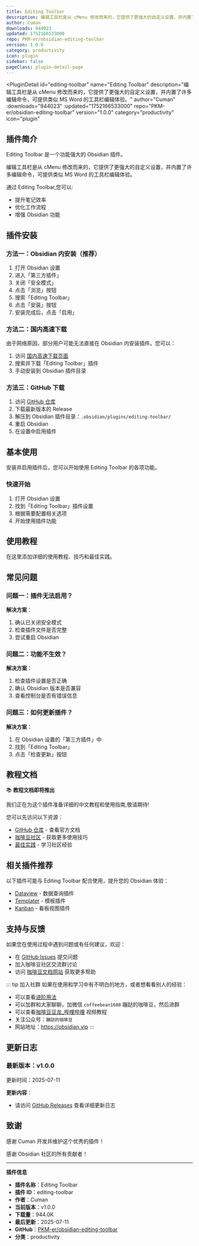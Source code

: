 ```yaml
---
title: Editing Toolbar
description: 编辑工具栏是从 cMenu 修改而来的，它提供了更强大的自定义设置，并内置了许多编辑命令，可提供类似 MS Word 的工具栏编辑体验。
author: Cuman
downloads: 944023
updated: 1752166533000
repo: PKM-er/obsidian-editing-toolbar
version: 1.0.0
category: productivity
icon: plugin
sidebar: false
pageClass: plugin-detail-page
---
```


<PluginDetail
  id="editing-toolbar"
  name="Editing Toolbar"
  description="编辑工具栏是从 cMenu 修改而来的，它提供了更强大的自定义设置，并内置了许多编辑命令，可提供类似 MS Word 的工具栏编辑体验。"
  author="Cuman"
  :downloads="944023"
  :updated="1752166533000"
  repo="PKM-er/obsidian-editing-toolbar"
  version="1.0.0"
  category="productivity"
  icon="plugin"
>

<!-- AUTO_GENERATED_START -->
## 插件简介

Editing Toolbar 是一个功能强大的 Obsidian 插件。

编辑工具栏是从 cMenu 修改而来的，它提供了更强大的自定义设置，并内置了许多编辑命令，可提供类似 MS Word 的工具栏编辑体验。

通过 Editing Toolbar,您可以:

- 提升笔记效率
- 优化工作流程
- 增强 Obsidian 功能

<!-- AUTO_GENERATED_END -->

<!-- AUTO_GENERATED_START -->
## 插件安装

### 方法一：Obsidian 内安装（推荐）

1. 打开 Obsidian 设置
2. 进入「第三方插件」
3. 关闭「安全模式」
4. 点击「浏览」按钮
5. 搜索「Editing Toolbar」
6. 点击「安装」按钮
7. 安装完成后，点击「启用」

### 方法二：国内高速下载

由于网络原因，部分用户可能无法直接在 Obsidian 内安装插件。您可以：

1. 访问 [国内高速下载页面](/zh/documentation/obsidian-plugins-download.html)
2. 搜索并下载「Editing Toolbar」插件
3. 手动安装到 Obsidian 插件目录

### 方法三：GitHub 下载

1. 访问 [GitHub 仓库](https://github.com/PKM-er/obsidian-editing-toolbar)
2. 下载最新版本的 Release
3. 解压到 Obsidian 插件目录：`.obsidian/plugins/editing-toolbar/`
4. 重启 Obsidian
5. 在设置中启用插件

## 基本使用

安装并启用插件后，您可以开始使用 Editing Toolbar 的各项功能。

### 快速开始

1. 打开 Obsidian 设置
2. 找到「Editing Toolbar」插件设置
3. 根据需要配置相关选项
4. 开始使用插件功能

<!-- AUTO_GENERATED_END -->

<!-- CUSTOM_CONTENT_START:tutorial -->
## 使用教程

在这里添加详细的使用教程、技巧和最佳实践。

<!-- CUSTOM_CONTENT_END:tutorial -->

<!-- SHARED_CONTENT_START -->
## 常见问题

### 问题一：插件无法启用？

**解决方案**：
1. 确认已关闭安全模式
2. 检查插件文件是否完整
3. 尝试重启 Obsidian

### 问题二：功能不生效？

**解决方案**：
1. 检查插件设置是否正确
2. 确认 Obsidian 版本是否兼容
3. 查看控制台是否有错误信息

### 问题三：如何更新插件？

**解决方案**：
1. 在 Obsidian 设置的「第三方插件」中
2. 找到「Editing Toolbar」
3. 点击「检查更新」按钮

## 教程文档

📚 **教程文档即将推出**

我们正在为这个插件准备详细的中文教程和使用指南,敬请期待!

您可以先访问以下资源：
- [GitHub 仓库](https://github.com/PKM-er/obsidian-editing-toolbar) - 查看官方文档
- [咖啡豆社区](/zh/bases/) - 获取更多使用技巧
- [最佳实践](/zh/best-practices/) - 学习社区经验

## 相关插件推荐

以下插件可能与 Editing Toolbar 配合使用，提升您的 Obsidian 体验：

- [Dataview](/zh/plugins/dataview.html) - 数据查询插件
- [Templater](/zh/plugins/templater-obsidian.html) - 模板插件
- [Kanban](/zh/plugins/obsidian-kanban.html) - 看板视图插件

## 支持与反馈

如果您在使用过程中遇到问题或有任何建议，欢迎：

- 在 [GitHub Issues](https://github.com/PKM-er/obsidian-editing-toolbar/issues) 提交问题
- 加入咖啡豆社区交流群讨论
- 访问 [咖啡豆文档网站](https://obsidian.vip) 获取更多帮助

::: tip 加入社群
如果在使用和学习中有不明白的地方，或者想看看别人的经验：
- 可以查看[进阶用法](/zh/advanced)
- 可以加群和大家聊聊，加微信 `coffeebean1688` 蹦跶的咖啡豆，然后进群
- 可以查看[咖啡豆豆龙_哔哩哔哩](https://space.bilibili.com/618777356) 视频教程
- 关注公众号：`蹦跶的咖啡豆`
- 网站地址：https://obsidian.vip
:::
<!-- SHARED_CONTENT_END -->

<!-- AUTO_GENERATED_START -->
## 更新日志

### 最新版本：v1.0.0

更新时间：2025-07-11

**更新内容**：
- 请访问 [GitHub Releases](https://github.com/PKM-er/obsidian-editing-toolbar/releases) 查看详细更新日志

## 致谢

感谢 Cuman 开发并维护这个优秀的插件！

感谢 Obsidian 社区的所有贡献者！

---

**插件信息**
- **插件名称**：Editing Toolbar
- **插件 ID**：editing-toolbar
- **作者**：Cuman
- **当前版本**：v1.0.0
- **下载量**：944.0K
- **最后更新**：2025-07-11
- **GitHub**：[PKM-er/obsidian-editing-toolbar](https://github.com/PKM-er/obsidian-editing-toolbar)
- **分类**：productivity
<!-- AUTO_GENERATED_END -->

</PluginDetail>

